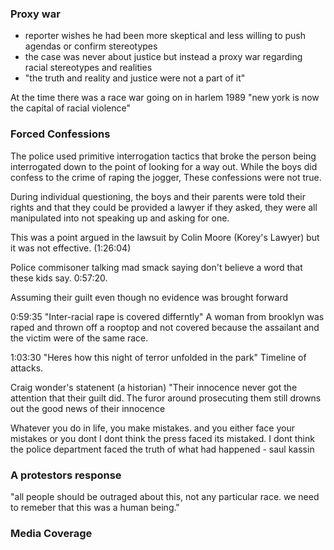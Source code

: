 
### Proxy war
- reporter wishes he had been more skeptical and less willing to push agendas or confirm stereotypes
- the case was never about justice but instead a proxy war regarding racial stereotypes and realities
- "the truth and reality and justice were not a part of it"


At the time there was a race war going on in harlem 1989
"new york is now the capital of racial violence"  


### Forced Confessions

The police used primitive interrogation tactics that broke the person being interrogated down to the point of looking for a way out. While the boys did confess to the crime of raping the jogger, These confessions were not true. 

During individual questioning, the boys and their parents were told their rights and that they could be provided a lawyer if they asked, they were all manipulated into not speaking up and asking for one. 

This was a point argued in the lawsuit by Colin Moore (Korey's Lawyer) but it was not effective. (1:26:04)

Police commisoner talking mad smack saying don't believe a word that these kids say. 0:57:20. 

Assuming their guilt even though no evidence was brought forward


0:59:35 "Inter-racial rape is covered differntly"
A woman from brooklyn was raped and thrown off a rooptop and not covered because the assailant and the victim were of the same race. 

1:03:30 "Heres how this night of terror unfolded in the park" Timeline of attacks. 




Craig wonder's statenent (a historian)
"Their innocence never got the attention that their guilt did. The furor around prosecuting them still drowns out the good news of their innocence




Whatever you do in life, you make mistakes. and you either face your mistakes or you dont 
I dont think the press faced its mistaked. I dont think the police department faced the truth of what had happened - saul kassin


### A protestors response
"all people should be outraged about this, not any particular race. we need to remeber that this was a human being."


### Media Coverage




